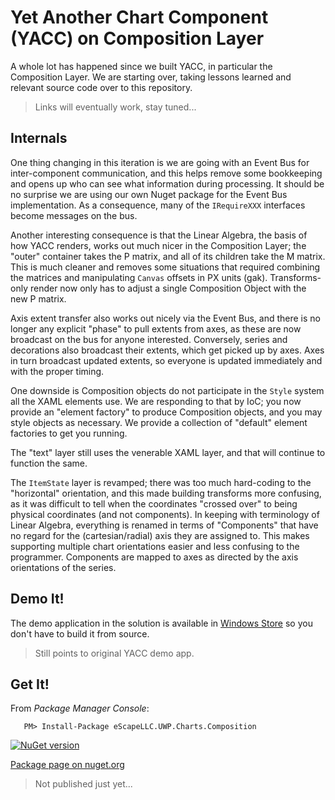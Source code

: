 # Yet Another Chart Component (YACC) on Composition Layer

A whole lot has happened since we built YACC, in particular the Composition Layer.  We are starting over, taking lessons learned and relevant source code over to this repository.

> Links will eventually work, stay tuned...

## Internals
One thing changing in this iteration is we are going with an Event Bus for inter-component communication, and this helps remove some bookkeeping and opens up who can see what information during processing.  It should be no surprise we are using our own Nuget package for the Event Bus implementation.  As a consequence, many of the `IRequireXXX` interfaces become messages on the bus.

Another interesting consequence is that the Linear Algebra, the basis of how YACC renders, works out much nicer in the Composition Layer; the "outer" container takes the P matrix, and all of its children take the M matrix.  This is much cleaner and removes some situations that required combining the matrices and manipulating `Canvas` offsets in PX units (gak).  Transforms-only render now only has to adjust a single Composition Object with the new P matrix.

Axis extent transfer also works out nicely via the Event Bus, and there is no longer any explicit "phase" to pull extents from axes, as these are now broadcast on the bus for anyone interested.  Conversely, series and decorations also broadcast their extents, which get picked up by axes.  Axes in turn broadcast updated extents, so everyone is updated immediately and with the proper timing.

One downside is Composition objects do not participate in the `Style` system all the XAML elements use.  We are responding to that by IoC; you now provide an "element factory" to produce Composition objects, and you may style objects as necessary.  We provide a collection of "default" element factories to get you running.

The "text" layer still uses the venerable XAML layer, and that will continue to function the same.

The `ItemState` layer is revamped; there was too much hard-coding to the "horizontal" orientation, and this made building transforms more confusing, as it was difficult to tell when the coordinates "crossed over" to being physical coordinates (and not components).  In keeping with terminology of Linear Algebra, everything is renamed in terms of "Components" that have no regard for the (cartesian/radial) axis they are assigned to.  This makes supporting multiple chart orientations easier and less confusing to the programmer.  Components are mapped to axes as directed by the axis orientations of the series.

## Demo It!
The demo application in the solution is available in [Windows Store](https://www.microsoft.com/store/apps/9P9XC6Z7R3BW) so you don't have to build it from source.

> Still points to original YACC demo app.

## Get It!
From *Package Manager Console*:
```
   PM> Install-Package eScapeLLC.UWP.Charts.Composition
```
[![NuGet version](https://badge.fury.io/nu/eScapeLLC.UWP.Charts.Composition.svg)](https://badge.fury.io/nu/eScapeLLC.UWP.Charts.Composition)

[Package page on nuget.org](https://www.nuget.org/packages/eScapeLLC.UWP.Charts.Composition/)

> Not published just yet...
